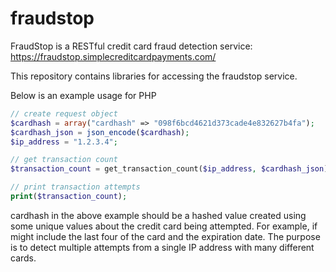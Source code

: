 fraudstop
=========

FraudStop is a RESTful credit card fraud detection service: https://fraudstop.simplecreditcardpayments.com/

This repository contains libraries for accessing the fraudstop service.

Below is an example usage for PHP

```php
// create request object
$cardhash = array("cardhash" => "098f6bcd4621d373cade4e832627b4fa");
$cardhash_json = json_encode($cardhash);
$ip_address = "1.2.3.4";

// get transaction count
$transaction_count = get_transaction_count($ip_address, $cardhash_json)

// print transaction attempts
print($transaction_count);
```

cardhash in the above example should be a hashed value created using some unique values about the credit card being attempted. For example, if might include the last four of the card and the expiration date. The purpose is to detect multiple attempts from a single IP address with many different cards.